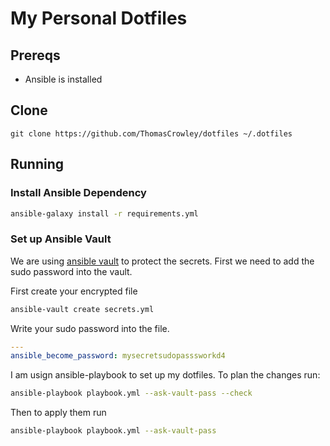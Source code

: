 # My Personal Dotfiles

## Prereqs

* Ansible is installed
<!-- TODO: add commands for setting up ansible -->
<!-- add prerequisists -->


## Clone

`git clone https://github.com/ThomasCrowley/dotfiles ~/.dotfiles`

## Running

### Install Ansible Dependency

```bash
ansible-galaxy install -r requirements.yml
```

### Set up Ansible Vault

We are using [ansible vault](https://docs.ansible.com/ansible/latest/vault_guide/index.html#creating-encrypted-variables) to protect the secrets. First we need to add the sudo password into the vault.

First create your encrypted file

```bash
ansible-vault create secrets.yml
```

Write your sudo password into the file.

```yml
---
ansible_become_password: mysecretsudopasssworkd4
```


I am usign ansible-playbook to set up my dotfiles. To plan the changes run:

```bash
ansible-playbook playbook.yml --ask-vault-pass --check
```

Then to apply them run

```bash
ansible-playbook playbook.yml --ask-vault-pass
```
